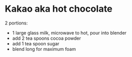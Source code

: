 # Kakao aka hot chocolate

2 portions:

* 1 large glass milk, microwave to hot, pour into blender
* add 2 tea spoons cocoa powder
* add 1 tea spoon sugar
* blend long for maximum foam
